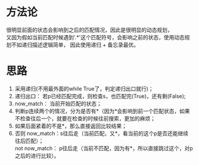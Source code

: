 # 方法论
很明显前面的状态会影响到之后的匹配情况，因此是很明显的动态规划，  
又因为假如当前匹配时候遇到'.*'这个匹配符号，会影响之前的状态，使用动态规划不如递归描述逻辑简单，
因此使用递归 + 备忘录最优。

# 思路
1. 采用递归(不用最外面的while True了，判定递归出口就行)；
2. 递归出口： 若p已经匹配完成，则检查s，也匹配完(True)，还有剩(False);
3. now_match： 当前开始匹配的状态；
4. 判断p连续两个的情况，分为是否有*（因为*会影响到前一个匹配状态，如果不检查往后一个，就要在检查的时候往前搜索，更加的麻烦；
5. 如果后面紧着的不是*，那么直接返回比较结果；
6. 否则 now_match：s往后走（当前匹配，又*，看当前的这个p是否还能继续往后匹配）；  
not now_match： p往后走（当前不匹配，因为有*，所以直接跳过这个，对p之后的进行比较）。